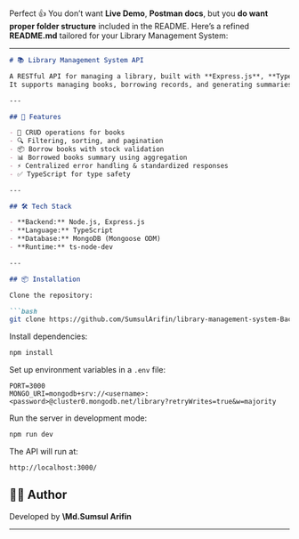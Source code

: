 Perfect 👍 You don’t want **Live Demo**, **Postman docs**, but you **do want proper folder structure** included in the README.
Here’s a refined **README.md** tailored for your Library Management System:

---

````markdown
# 📚 Library Management System API

A RESTful API for managing a library, built with **Express.js**, **TypeScript**, and **MongoDB**.  
It supports managing books, borrowing records, and generating summaries of borrowed books.

---

## 🚀 Features

- 📖 CRUD operations for books
- 🔍 Filtering, sorting, and pagination
- 📦 Borrow books with stock validation
- 📊 Borrowed books summary using aggregation
- ⚡ Centralized error handling & standardized responses
- ✅ TypeScript for type safety

---

## 🛠 Tech Stack

- **Backend:** Node.js, Express.js
- **Language:** TypeScript
- **Database:** MongoDB (Mongoose ODM)
- **Runtime:** ts-node-dev

---

## 📦 Installation

Clone the repository:

```bash
git clone https://github.com/SumsulArifin/library-management-system-Backend.git
````

Install dependencies:

```bash
npm install
```

Set up environment variables in a `.env` file:

```env
PORT=3000
MONGO_URI=mongodb+srv://<username>:<password>@cluster0.mongodb.net/library?retryWrites=true&w=majority
```

Run the server in development mode:

```bash
npm run dev
```

The API will run at:

```
http://localhost:3000/
```


## 👨‍💻 Author

Developed by **\Md.Sumsul Arifin**

---
